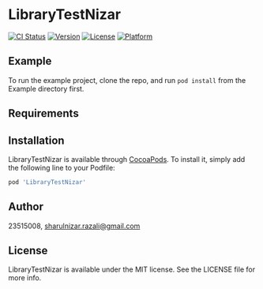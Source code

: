 # LibraryTestNizar

[![CI Status](https://img.shields.io/travis/23515008/LibraryTestNizar.svg?style=flat)](https://travis-ci.org/23515008/LibraryTestNizar)
[![Version](https://img.shields.io/cocoapods/v/LibraryTestNizar.svg?style=flat)](https://cocoapods.org/pods/LibraryTestNizar)
[![License](https://img.shields.io/cocoapods/l/LibraryTestNizar.svg?style=flat)](https://cocoapods.org/pods/LibraryTestNizar)
[![Platform](https://img.shields.io/cocoapods/p/LibraryTestNizar.svg?style=flat)](https://cocoapods.org/pods/LibraryTestNizar)

## Example

To run the example project, clone the repo, and run `pod install` from the Example directory first.

## Requirements

## Installation

LibraryTestNizar is available through [CocoaPods](https://cocoapods.org). To install
it, simply add the following line to your Podfile:

```ruby
pod 'LibraryTestNizar'
```

## Author

23515008, sharulnizar.razali@gmail.com

## License

LibraryTestNizar is available under the MIT license. See the LICENSE file for more info.
